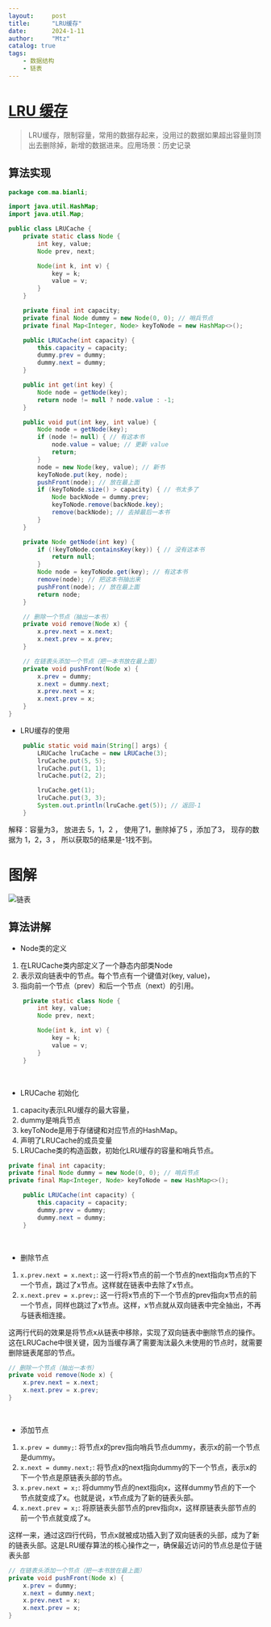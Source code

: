```yaml
---
layout:     post
title:      "LRU缓存"
date:       2024-1-11
author:     "Mtz"
catalog: true
tags:
    - 数据结构
    - 链表
---
```


# [LRU 缓存](https://leetcode.cn/problems/lru-cache/)

> LRU缓存，限制容量，常用的数据存起来，没用过的数据如果超出容量则顶出去删除掉，新增的数据进来。应用场景：历史记录



## 算法实现

```java
package com.ma.bianli;

import java.util.HashMap;
import java.util.Map;

public class LRUCache {
    private static class Node {
        int key, value;
        Node prev, next;

        Node(int k, int v) {
            key = k;
            value = v;
        }
    }

    private final int capacity;
    private final Node dummy = new Node(0, 0); // 哨兵节点
    private final Map<Integer, Node> keyToNode = new HashMap<>();

    public LRUCache(int capacity) {
        this.capacity = capacity;
        dummy.prev = dummy;
        dummy.next = dummy;
    }

    public int get(int key) {
        Node node = getNode(key);
        return node != null ? node.value : -1;
    }

    public void put(int key, int value) {
        Node node = getNode(key);
        if (node != null) { // 有这本书
            node.value = value; // 更新 value
            return;
        }
        node = new Node(key, value); // 新书
        keyToNode.put(key, node);
        pushFront(node); // 放在最上面
        if (keyToNode.size() > capacity) { // 书太多了
            Node backNode = dummy.prev;
            keyToNode.remove(backNode.key);
            remove(backNode); // 去掉最后一本书
        }
    }

    private Node getNode(int key) {
        if (!keyToNode.containsKey(key)) { // 没有这本书
            return null;
        }
        Node node = keyToNode.get(key); // 有这本书
        remove(node); // 把这本书抽出来
        pushFront(node); // 放在最上面
        return node;
    }

    // 删除一个节点（抽出一本书）
    private void remove(Node x) {
        x.prev.next = x.next;
        x.next.prev = x.prev;
    }

    // 在链表头添加一个节点（把一本书放在最上面）
    private void pushFront(Node x) {
        x.prev = dummy;
        x.next = dummy.next;
        x.prev.next = x;
        x.next.prev = x;
    }
}

```



* LRU缓存的使用

```java
    public static void main(String[] args) {
        LRUCache lruCache = new LRUCache(3);
        lruCache.put(5, 5);
        lruCache.put(1, 1);
        lruCache.put(2, 2);

        lruCache.get(1);
        lruCache.put(3, 3);
        System.out.println(lruCache.get(5)); // 返回-1
    }
```

解释：容量为3， 放进去 5，1，2  ， 使用了1，删除掉了5 ，添加了3， 现存的数据为 1，2，3  ， 所以获取5的结果是-1找不到。 



# 图解

![链表](https://cache.yisu.com/upload/information/20200623/121/113333.png)



## 算法讲解

* Node类的定义

1. 在LRUCache类内部定义了一个静态内部类Node
2. 表示双向链表中的节点。每个节点有一个键值对(key, value)，
3. 指向前一个节点（prev）和后一个节点（next）的引用。

```java
    private static class Node {
        int key, value;
        Node prev, next;

        Node(int k, int v) {
            key = k;
            value = v;
        }
    }

```

<br/>

* LRUCache 初始化

1. capacity表示LRU缓存的最大容量，
2. dummy是哨兵节点
3. keyToNode是用于存储键和对应节点的HashMap。
4. 声明了LRUCache的成员变量
5. LRUCache类的构造函数，初始化LRU缓存的容量和哨兵节点。

```java
private final int capacity;
private final Node dummy = new Node(0, 0); // 哨兵节点
private final Map<Integer, Node> keyToNode = new HashMap<>();

    public LRUCache(int capacity) {
        this.capacity = capacity;
        dummy.prev = dummy;
        dummy.next = dummy;
    }
```
<br/>

* 删除节点

1. `x.prev.next = x.next;`: 这一行将x节点的前一个节点的next指向x节点的下一个节点，跳过了x节点。这样就在链表中去除了x节点。
2. `x.next.prev = x.prev;`: 这一行将x节点的下一个节点的prev指向x节点的前一个节点，同样也跳过了x节点。这样，x节点就从双向链表中完全抽出，不再与链表相连接。

这两行代码的效果是将节点x从链表中移除，实现了双向链表中删除节点的操作。这在LRUCache中很关键，因为当缓存满了需要淘汰最久未使用的节点时，就需要删除链表尾部的节点。

```java
// 删除一个节点（抽出一本书）
private void remove(Node x) {
    x.prev.next = x.next;
    x.next.prev = x.prev;
}
```

<br/>

* 添加节点

1. `x.prev = dummy;`: 将节点x的prev指向哨兵节点dummy，表示x的前一个节点是dummy。
2. `x.next = dummy.next;`: 将节点x的next指向dummy的下一个节点，表示x的下一个节点是原链表头部的节点。
3. `x.prev.next = x;`: 将dummy节点的next指向x，这样dummy节点的下一个节点就变成了x。也就是说，x节点成为了新的链表头部。
4. `x.next.prev = x;`: 将原链表头部节点的prev指向x，这样原链表头部节点的前一个节点就变成了x。

这样一来，通过这四行代码，节点x就被成功插入到了双向链表的头部，成为了新的链表头部。这是LRU缓存算法的核心操作之一，确保最近访问的节点总是位于链表头部

```java
// 在链表头添加一个节点（把一本书放在最上面）
private void pushFront(Node x) {
    x.prev = dummy;
    x.next = dummy.next;
    x.prev.next = x;
    x.next.prev = x;
}
```









